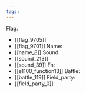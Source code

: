 ```yaml
---
tags:
---
```

Flag:
- [[flag_9705]]
- [[flag_9701]]
Name:
- [[name_8]]
Sound:
- [[sound_213]]
- [[sound_39]]
Fn:
- [[e1100_function13]]
Battle:
- [[battle_119]]
Field_party:
- [[field_party_0]]
